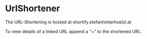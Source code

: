 # UrlShortener

The URL-Shortening is hosted at shortify.stefanhinterhoelzl.at

To view details of a linked URL append a "+" to the shortened URL.

